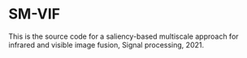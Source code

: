 # SM-VIF
This is the source code for a saliency-based multiscale approach for infrared and visible image fusion, Signal processing, 2021.
